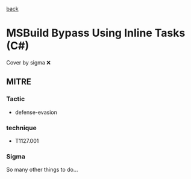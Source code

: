 [back](../index.md)
# MSBuild Bypass Using Inline Tasks (C#)
Cover by sigma :x: 

## MITRE
### Tactic
  - defense-evasion

### technique
  - T1127.001

### Sigma

 So many other things to do...